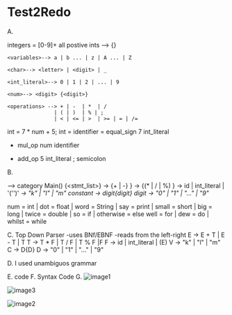 # Test2Redo
A.

integers = [0-9]+  all postive ints
 <identifier> --> <letter> {<character>}

    <variables>--> a | b ... | z | A ... | Z

    <char>--> <letter> | <digit> | _

    <int_literal>--> 0 | 1 | 2 | ... | 9

    <num>--> <digit> {<digit>}

    <operations> --> + | -  | *  | /  
                   | ( | )  | % | ;
                   | < | <= | >  | >= | = | /=

int =  7 * num + 5;
int = identifier
=	equal_sign
7	int_literal
*	mul_op
num	identifier
+	add_op
5	int_literal
;	semicolon


B.

<prgm> --> category Main() {<stmt_list>}
<expr> -> <term>{+ | -} <term>}
<term> -> <factor>{(* | / | %) <factor>}
<factor> ->  id | int_literal | '('<expr>')'
<var> -> "k" | "l" | "m"
constant -> digit{digit}
digit -> "0" | "1" | "..." | "9"

num = int | dot = float | word = String | say = print |
small = short | big = long | twice = double
| so = if | otherwise = else
well = for | dew = do | whilst = while

C. Top Down Parser
-uses BNf/EBNF
-reads from the left-right
E -> E + T | E - T | T
T -> T * F | T / F | T % F |F
F ->  id | int_literal | (E)
V -> "k" | "l" | "m"
C -> D{D}
D -> "0" | "1" | "..." | "9"

D. I used unambiguos grammar

E. code
F. Syntax Code
G.
![image1](https://user-images.githubusercontent.com/66099207/206093764-c6d40aa7-7c89-4a25-8f5a-cd9759e513da.png)

![image3](https://user-images.githubusercontent.com/66099207/206093815-d2f1c864-daea-49e1-8bbb-15287d1f9461.png)

![image2](https://user-images.githubusercontent.com/66099207/206093834-909ae6e9-478b-4da2-ac14-237eb64e8ce1.png)




